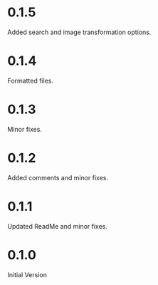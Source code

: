 # 0.1.5
Added search and image transformation options.

# 0.1.4
Formatted files.

# 0.1.3
Minor fixes.

# 0.1.2
Added comments and minor fixes.

# 0.1.1
Updated ReadMe and minor fixes.

# 0.1.0
Initial Version
